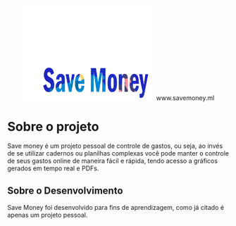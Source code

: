 
<p align="center">
  <img src="Img/SaveMoney.png" width="300">
  www.savemoney.ml
</p>



# Sobre o projeto 

Save money é um projeto pessoal de controle de gastos, ou seja, ao invés de se utilizar cadernos ou planilhas complexas você pode manter o controle de seus gastos online de maneira fácil e rápida, tendo acesso a gráficos gerados em tempo real e PDFs.


## Sobre o Desenvolvimento

 Save Money foi desenvolvido para fins de aprendizagem, como já citado é apenas um projeto pessoal.
